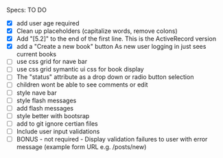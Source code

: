 Specs:  TO DO 


- [x] add user age required 
- [x] Clean up placeholders (capitalize words, remove colons)
- [x] Add "[5.2]" to the end of the first line. This is the ActiveRecord version
- [x]  add a "Create a new book" button As new user logging in just sees current books
- [ ] use  css grid for nave bar 
- [ ] use css grid symantic ui css for book display 
- [ ] The "status" attribute  as a drop down or radio button selection 
- [ ] children wont be able to see comments or edit
- [ ] style nave bar 
- [ ] style flash messages 
- [ ]  add flash messages 
- [ ] style better with bootsrap 
- [ ] add to git ignore certian files 
- [ ] Include user input validations
- [ ] BONUS - not required - Display validation failures to user with error message (example form URL e.g. /posts/new)
